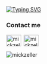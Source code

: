 <div>
    <a href="https://git.io/typing-svg">
        <img
            src="https://readme-typing-svg.demolab.com?font=Fira+Code&size=23&duration=2000&pause=200&color=FF9900&multiline=true&repeat=false&random=false&width=450&height=100&lines=Hi!+%F0%9F%91%8B+;I'm+Mick+Zeller."
            alt="Typing SVG"
        />
    </a>
</div>
<div>
    <h3>Contact me</h3>
</div>
 <div style="display: flex">
    <div style="margin-right: 7px">
         <span>
             <a href="https://linkedin.com/in/mickzeller" target="blank">
                 <img align="center"
                      src="https://raw.githubusercontent.com/rahuldkjain/github-profile-readme-generator/master/src/images/icons/Social/linked-in-alt.svg"
                      alt="mickzeller" height="30" width="40"/>
             </a>
         </span>
     </div>
    <div>
          <span>
              <a href="https://kaggle.com/mickzeller" target="blank">
                  <img align="center"
                       src="https://raw.githubusercontent.com/rahuldkjain/github-profile-readme-generator/master/src/images/icons/Social/kaggle.svg"
                       alt="mickzeller" height="30" width="40"/>
              </a>
          </span>
     </div>
 </div>
 <div>
     <p align="left">
         <img
                 src="https://komarev.com/ghpvc/?username=mickzeller&label=The%20Golden%20Tally&color=dbe000&style=flat"
                 alt="mickzeller"/>
     </p>
 </div>
